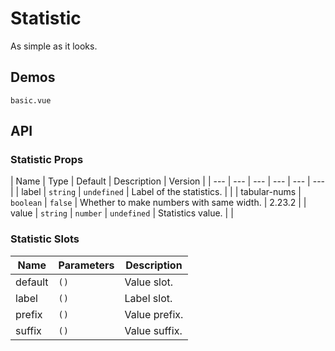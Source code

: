 # Statistic

As simple as it looks.

## Demos

```demo
basic.vue
```

## API

### Statistic Props

| Name | Type | Default | Description | Version |
| --- | --- | --- | --- | --- | --- |
| label | `string` | `undefined` | Label of the statistics. |  |
| tabular-nums | `boolean` | `false` | Whether to make numbers with same width. | 2.23.2 |
| value | `string` | `number` | `undefined` | Statistics value. |  |

### Statistic Slots

| Name    | Parameters | Description   |
| ------- | ---------- | ------------- |
| default | `()`       | Value slot.   |
| label   | `()`       | Label slot.   |
| prefix  | `()`       | Value prefix. |
| suffix  | `()`       | Value suffix. |
